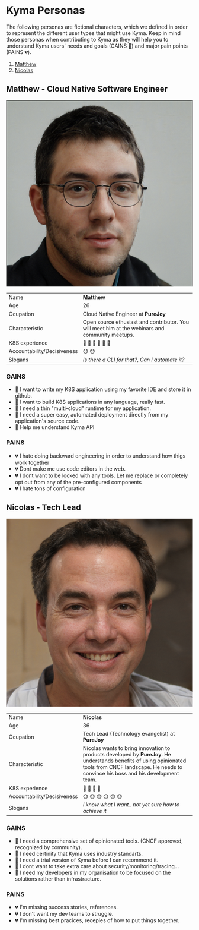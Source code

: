 # Kyma Personas

The following personas are fictional characters, which we defined in order to represent the different user types that might use Kyma. Keep in mind those personas when contributing to Kyma as they will help you to understand Kyma users' needs and goals (GAINS :green_heart:) and major pain points (PAINS :broken_heart:).

1. [Matthew](#matthew---cloud-native-software-engineer)
2. [Nicolas](#nicolas---tech-lead)

## Matthew - Cloud Native Software Engineer

![Mathew](assets/matthew.png)

|                             |                                                                                                 |
| --------------------------- | ----------------------------------------------------------------------------------------------- |
| Name                        | **Matthew**                                                                                     |
| Age                         | 26                                                                                              |
| Ocupation                   | Cloud Native Engineer at **PureJoy**                                                            |
| Characteristic              | Open source ethusiast and contributor. You will meet him at the webinars and community meetups. |
| K8S experience              | :book: :book: :book: :book: :book: :book:                                                       |
| Accountability/Decisiveness | :sweat: :sweat:                                                                                 |
| Slogans                     | _Is there a CLI for that?_, _Can I automate it?_                                                |

### GAINS

- :green_heart: I want to write my K8S application using my favorite IDE and store it in github.
- :green_heart: I want to build K8S applications in any language, really fast.
- :green_heart: I need a thin "multi-cloud" runtime for my application.
- :green_heart: I need a super easy, automated deployment directly from my application's source code.
- :green_heart: Help me understand Kyma API

### PAINS

- :broken_heart: I hate doing backward engineering in order to understand how thigs work together
- :broken_heart: Dont make me use code editors in the web.
- :broken_heart: I dont want to be locked with any tools. Let me replace or completely opt out from any of the pre-configured components
- :broken_heart: I hate tons of configuration

## Nicolas - Tech Lead

![Nicolas](assets/nicolas.png)

|                             |                                                                                                                                                                                                         |
| --------------------------- | ------------------------------------------------------------------------------------------------------------------------------------------------------------------------------------------------------- |
| Name                        | **Nicolas**                                                                                                                                                                                             |
| Age                         | 36                                                                                                                                                                                                      |
| Ocupation                   | Tech Lead (Technology evangelist) at **PureJoy**                                                                                                                                                        |
| Characteristic              | Nicolas wants to bring innovation to products developed by **PureJoy**. He understands benefits of using opinionated tools from CNCF landscape. He needs to convince his boss and his development team. |
| K8S experience              | :book: :book: :book: :book:                                                                                                                                                                             |
| Accountability/Decisiveness | :sweat: :sweat: :sweat: :sweat: :sweat: :sweat:                                                                                                                                                         |
| Slogans                     | _I know what I want.. not yet sure how to achieve it_                                                                                                                                                   |

### GAINS

- :green_heart: I need a comprehensive set of opinionated tools. (CNCF approved, recognized by community).
- :green_heart: I need certinity that Kyma uses industry standarts.
- :green_heart: I need a trial version of Kyma before I can recommend it.
- :green_heart: I dont want to take extra care about security/monitoring/tracing...
- :green_heart: I need my developers in my organisation to be focused on the solutions rather than infrastracture.

### PAINS

- :broken_heart: I'm missing success stories, references.
- :broken_heart: I don't want my dev teams to struggle.
- :broken_heart: I'm missing best pracices, recepies of how to put things together.
